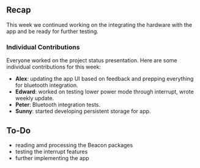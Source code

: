 ## Recap
This week we continued working on the integrating the hardware with the app and be ready for further testing.

### Individual Contributions
Everyone worked on the project status presentation. Here are some individual contributions for this week:

- **Alex**: updating the app UI based on feedback and prepping everything for bluetooth integration.
- **Edward**: worked on testing lower power mode through interrupt, wrote weekly update. 
- **Peter**: Bluetooth integration tests.
- **Sunny**: started developing persistent storage for app. 

## To-Do
- reading amd processing the Beacon packages
- testing the interrupt features
- further implementing the app 
